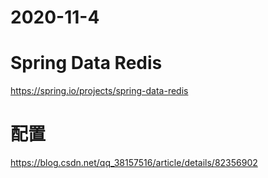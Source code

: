 # 2020-11-4

# Spring Data Redis

https://spring.io/projects/spring-data-redis

# 配置 

https://blog.csdn.net/qq_38157516/article/details/82356902